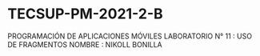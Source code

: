 # TECSUP-PM-2021-2-B
PROGRAMACIÓN DE APLICACIONES MÓVILES
LABORATORIO N° 11 : USO DE FRAGMENTOS
NOMBRE : NIKOLL BONILLA


